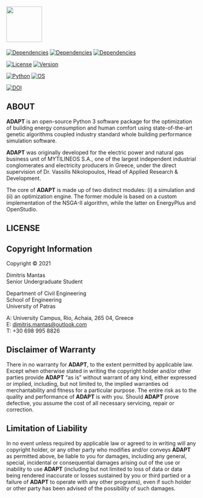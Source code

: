 # <img src="https://drive.google.com/uc?export=view&id=1YsXmL406EFRzlyCdZzz6B-fqRngIdJLO" height="94" />

[![Dependencies](https://img.shields.io/badge/Eppy-0.5.56-orange)]()
[![Dependencies](https://img.shields.io/badge/OpenStudio-3.2.1-blue)]()
[![Dependencies](https://img.shields.io/badge/Pymoo-0.5.0-blue)]()

[![License](https://img.shields.io/badge/License-AGPL--3.0-orange)]()
[![Version](https://img.shields.io/badge/Version-1.6.2-green)]()

[![Python](https://img.shields.io/badge/Python-3.9-red)]()
[![OS](https://img.shields.io/badge/OS-Windows%2010%2064--bit-red)]()

[![DOI](https://img.shields.io/badge/DOI-10.13140%2FRG.2.2.11774.72007-blue)]()

## ABOUT

**ADAPT** is an open-source Python 3 software package for the optimization of building energy consumption and human
comfort using state-of-the-art genetic algorithms coupled industry standard whole building performance simulation
software.

**ADAPT** was originally developed for the electric power and natural gas business unit of MYTILINEOS S.A., one of the
largest independent industrial conglomerates and electricity producers in Greece, under the direct supervision of Dr. 
Vassilis Nikolopoulos, Head of Applied Research & Development.

The core of **ADAPT** is made up of two distinct modules: (i) a simulation and (ii) an optimization engine. The former
module is based on a custom implementation of the NSGA-II algorithm, while the latter on EnergyPlus and OpenStudio.

## LICENSE
## Copyright Information
Copyright © 2021

Dimitris Mantas\
Senior Undergraduate Student

Department of Civil Engineering\
School of Engineering\
University of Patras

A: University Campus, Rio, Achaia, 265 04, Greece\
Ε: dimitris.mantas@outlook.com\
T: +30 698 995 8826

## Disclaimer of Warranty
There in no warranty for **ADAPT**, to the extent permitted by applicable law. Except when otherwise stated in writing
the copyright holder and/or other parties provide **ADAPT** “as is” without warrant of any kind, either expressed or
implied, including, but not limited to, the implied warranties od merchantability and fitness for a particular purpose.
The entire risk as to the quality and performance of **ADAPT** is with you. Should **ADAPT** prove defective, you assume
the cost of all necessary servicing, repair or correction.

## Limitation of Liability
In no event unless required by applicable law or agreed to in writing will any copyright holder, or any other party who
modifies and/or conveys **ADAPT** as permitted above, be liable to you for damages, including any general, special,
incidental or consequential damages arising out of the use or inability to use **ADAPT** (including but not limited to
loss of data or data being rendered inaccurate or losses sustained by you or third partied or a failure of **ADAPT** to
operate with any other programs), even if such holder or other party has been advised of the possibility of such
damages.
